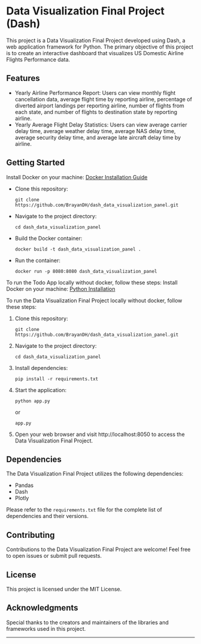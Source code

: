 # Data Visualization Final Project (Dash)

This project is a Data Visualization Final Project developed using Dash, a web application framework for Python. The primary objective of this project is to create an interactive dashboard that visualizes US Domestic Airline Flights Performance data.

## Features

- Yearly Airline Performance Report: Users can view monthly flight cancellation data, average flight time by reporting airline, percentage of diverted airport landings per reporting airline, number of flights from each state, and number of flights to destination state by reporting airline.
- Yearly Average Flight Delay Statistics: Users can view average carrier delay time, average weather delay time, average NAS delay time, average security delay time, and average late aircraft delay time by airline.

## Getting Started

Install Docker on your machine: [Docker Installation Guide ](https://docs.docker.com/engine/install/)

- Clone this repository:

  ```
  git clone https://github.com/BrayanDH/dash_data_visualization_panel.git
  ```

- Navigate to the project directory:

  ```
  cd dash_data_visualization_panel
  ```

- Build the Docker container:

  ```
  docker build -t dash_data_visualization_panel .
  ```

- Run the container:

  ```
  docker run -p 8080:8080 dash_data_visualization_panel
  ```

To run the Todo App locally without docker, follow these steps:
Install Docker on your machine: [Python Installation](https://www.python.org/downloads/)

To run the Data Visualization Final Project locally without docker, follow these steps:

1. Clone this repository:

   ```
   git clone https://github.com/BrayanDH/dash_data_visualization_panel.git
   ```

2. Navigate to the project directory:

   ```
   cd dash_data_visualization_panel
   ```

3. Install dependencies:

   ```
   pip install -r requirements.txt
   ```

4. Start the application:

   ```
   python app.py
   ```

   or

   ```
   app.py
   ```

5. Open your web browser and visit http://localhost:8050 to access the Data Visualization Final Project.

## Dependencies

The Data Visualization Final Project utilizes the following dependencies:

- Pandas
- Dash
- Plotly

Please refer to the `requirements.txt` file for the complete list of dependencies and their versions.

## Contributing

Contributions to the Data Visualization Final Project are welcome! Feel free to open issues or submit pull requests.

## License

This project is licensed under the MIT License.

## Acknowledgments

Special thanks to the creators and maintainers of the libraries and frameworks used in this project.

---
